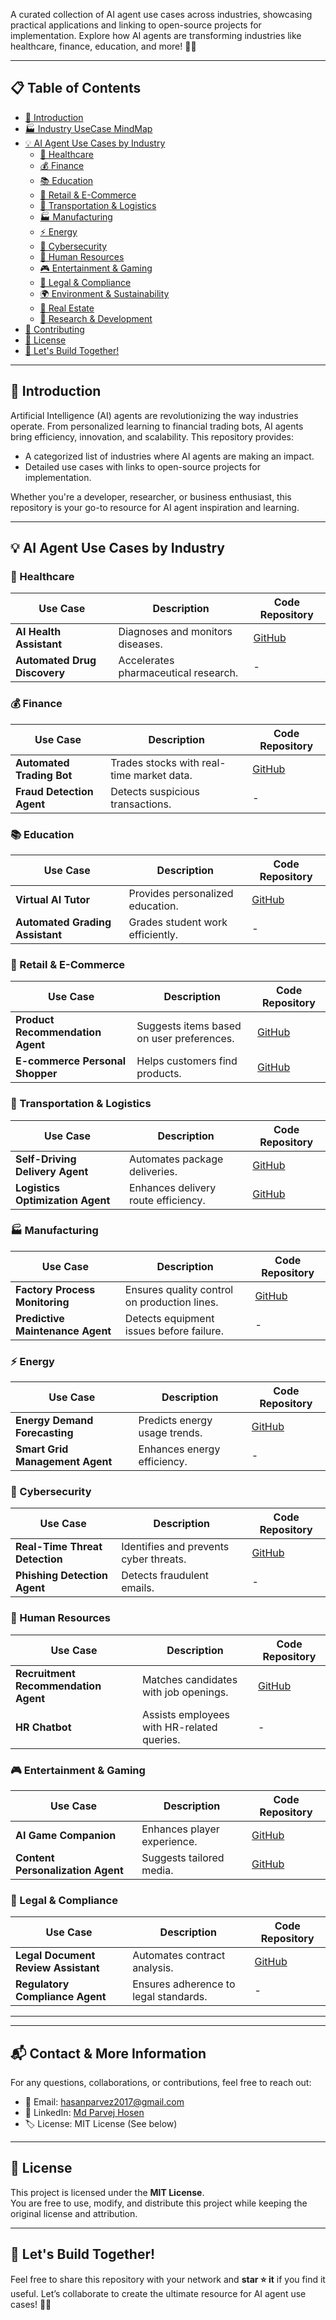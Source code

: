 A curated collection of AI agent use cases across industries, showcasing practical applications and linking to open-source projects for implementation. Explore how AI agents are transforming industries like healthcare, finance, education, and more! 🤖✨

---

## 📋 Table of Contents

- [🧠 Introduction](#-introduction)
- [🏭 Industry UseCase MindMap](#-industry-usecase-mindmap)
- [💡 AI Agent Use Cases by Industry](#-ai-agent-use-cases-by-industry)
    - [🏥 Healthcare](#-healthcare)
    - [💰 Finance](#-finance)
    - [📚 Education](#-education)
    - [🛒 Retail & E-Commerce](#-retail--e-commerce)
    - [🚗 Transportation & Logistics](#-transportation--logistics)
    - [🏭 Manufacturing](#-manufacturing)
    - [⚡ Energy](#-energy)
    - [🔐 Cybersecurity](#-cybersecurity)
    - [💼 Human Resources](#-human-resources)
    - [🎮 Entertainment & Gaming](#-entertainment--gaming)
    - [📜 Legal & Compliance](#-legal--compliance)
    - [🌍 Environment & Sustainability](#-environment--sustainability)
    - [🏡 Real Estate](#-real-estate)
    - [🔎 Research & Development](#-research--development)
- [🤝 Contributing](#-contributing)
- [📜 License](#-license)
- [🚀 Let's Build Together!](#-lets-build-together)

---

## 🧠 Introduction

Artificial Intelligence (AI) agents are revolutionizing the way industries operate. From personalized learning to financial trading bots, AI agents bring efficiency, innovation, and scalability. This repository provides:

- A categorized list of industries where AI agents are making an impact.
- Detailed use cases with links to open-source projects for implementation.

Whether you're a developer, researcher, or business enthusiast, this repository is your go-to resource for AI agent inspiration and learning.

---

## 💡 AI Agent Use Cases by Industry

### 🏥 Healthcare
| Use Case | Description | Code Repository |
|-----------------------------|--------------------------------------------|--------------------------------------------------|
| **AI Health Assistant** | Diagnoses and monitors diseases. | [GitHub](https://github.com/ahmadvh/AI-Agents-for-Medical-Diagnostics.git) |
| **Automated Drug Discovery** | Accelerates pharmaceutical research. | - |

### 💰 Finance
| Use Case | Description | Code Repository |
|-----------------------------|--------------------------------------------|--------------------------------------------------|
| **Automated Trading Bot** | Trades stocks with real-time market data. | [GitHub](https://github.com/MingyuJ666/Stockagent.git) |
| **Fraud Detection Agent** | Detects suspicious transactions. | - |

### 📚 Education
| Use Case | Description | Code Repository |
|-----------------------------|--------------------------------------------|--------------------------------------------------|
| **Virtual AI Tutor** | Provides personalized education. | [GitHub](https://github.com/hqanhh/EduGPT.git) |
| **Automated Grading Assistant** | Grades student work efficiently. | - |

### 🛒 Retail & E-Commerce
| Use Case | Description | Code Repository |
|-----------------------------|--------------------------------------------|--------------------------------------------------|
| **Product Recommendation Agent** | Suggests items based on user preferences. | [GitHub](https://github.com/microsoft/RecAI) |
| **E-commerce Personal Shopper** | Helps customers find products. | [GitHub](https://github.com/Hoanganhvu123/ShoppingGPT) |

### 🚗 Transportation & Logistics
| Use Case | Description | Code Repository |
|-----------------------------|--------------------------------------------|--------------------------------------------------|
| **Self-Driving Delivery Agent** | Automates package deliveries. | [GitHub](https://github.com/sled-group/driVLMe) |
| **Logistics Optimization Agent** | Enhances delivery route efficiency. | [GitHub](https://github.com/microsoft/OptiGuide) |

### 🏭 Manufacturing
| Use Case | Description | Code Repository |
|-----------------------------|--------------------------------------------|--------------------------------------------------|
| **Factory Process Monitoring** | Ensures quality control on production lines. | [GitHub](https://github.com/yuchenxia/llm4ias) |
| **Predictive Maintenance Agent** | Detects equipment issues before failure. | - |

### ⚡ Energy
| Use Case | Description | Code Repository |
|-----------------------------|--------------------------------------------|--------------------------------------------------|
| **Energy Demand Forecasting** | Predicts energy usage trends. | [GitHub](https://github.com/yecchen/MIRAI) |
| **Smart Grid Management Agent** | Enhances energy efficiency. | - |

### 🔐 Cybersecurity
| Use Case | Description | Code Repository |
|-----------------------------|--------------------------------------------|--------------------------------------------------|
| **Real-Time Threat Detection** | Identifies and prevents cyber threats. | [GitHub](https://github.com/NVISOsecurity/cyber-security-llm-agents) |
| **Phishing Detection Agent** | Detects fraudulent emails. | - |

### 💼 Human Resources
| Use Case | Description | Code Repository |
|-----------------------------|--------------------------------------------|--------------------------------------------------|
| **Recruitment Recommendation Agent** | Matches candidates with job openings. | [GitHub](https://github.com/sentient-engineering/jobber) |
| **HR Chatbot** | Assists employees with HR-related queries. | - |

### 🎮 Entertainment & Gaming
| Use Case | Description | Code Repository |
|-----------------------------|--------------------------------------------|--------------------------------------------------|
| **AI Game Companion** | Enhances player experience. | [GitHub](https://github.com/onjas-buidl/LLM-agent-game) |
| **Content Personalization Agent** | Suggests tailored media. | [GitHub](https://github.com/crosleythomas/MirrorGPT) |

### 📜 Legal & Compliance
| Use Case | Description | Code Repository |
|-----------------------------|--------------------------------------------|--------------------------------------------------|
| **Legal Document Review Assistant** | Automates contract analysis. | [GitHub](https://github.com/firica/legalai) |
| **Regulatory Compliance Agent** | Ensures adherence to legal standards. | - |

---
---

## 📬 Contact & More Information

For any questions, collaborations, or contributions, feel free to reach out:

- 📧 Email: [hasanparvez2017@gmail.com](mailto:hasanparvez2017@gmail.com)
- 🔗 LinkedIn: [Md Parvej Hosen](https://www.linkedin.com/in/parvej2017)
- 🏷 License: MIT License (See below)

---

## 📝 License

This project is licensed under the **MIT License**.  
You are free to use, modify, and distribute this project while keeping the original license and attribution.

---

## 🚀 Let's Build Together!

Feel free to share this repository with your network and **star ⭐ it** if you find it useful. Let’s collaborate to create the ultimate resource for AI agent use cases! 🚀✨
